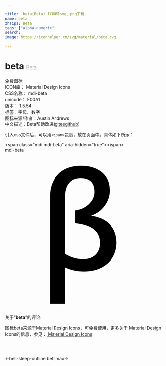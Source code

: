 ```yaml
---

title:  beta(Beta) ICON转svg、png下载
name: beta
zhTips: Beta
tags: ["alpha-numeric"]
search: 
image: https://iconhelper.cn/svg/material/beta.svg

---
```


# beta  <small style="font-size: 60%;font-weight: 100">Beta</small>


<div class="detail-page">
<p>
<span><span class="badge-success badge">免费图标</span> </span>
<br/>
<span>
ICON库：
<span class="badge-secondary badge">Material Design Icons</span> 
</span>
<br/>
<span>
CSS名称：
<span class="badge-secondary badge">mdi-beta</span> 
</span>
<br/>
<span>
unicode：
<span class="badge-secondary badge">F00A1</span> 
<copy-btn content='F00A1' btn-title=""></copy-btn>
<copy-btn :content='String.fromCodePoint(parseInt("F00A1", 16))' btn-title="复制U"></copy-btn>
</span>
<br/>
<span>
版本：
<span class="badge-secondary badge">1.5.54</span> 
</span><br/><span>标签：<span class="badge-light badge"><router-link to="/tags/alpha-numeric.html">字母、数字</router-link></span></span>
<br/>
<span>图标来源/作者：<span class="badge-light badge">Austin Andrews</span></span> 
<br/>
<span class="zh-detail">中文描述：<span class="badge-primary badge">Beta</span><span class="help-link"><span>帮助改进</span>(<a href="https://gitee.com/liuwave/icon-helper/edit/master/json/material/beta.json" target="_blank" rel="noopener noreferrer">gitee</a><a href="https://github.com/liuwave/icon-helper/edit/master/json/material/beta.json" target="_blank" rel="noopener noreferrer">github</a></span>)</span><br/>
</p>
</div>
<div class="alert alert-dark">
  <i class="mdi mdi-beta mdi-48px"></i>
  <i class="mdi mdi-beta mdi-36px"></i>
  <i class="mdi mdi-beta mdi-24px"></i>
  <i class="mdi mdi-beta mdi-18px"></i>
</div>
<div>
  <p>引入css文件后，可以用<code>&lt;span&gt;</code>包裹，放在页面中。具体如下所示：    
  </p>
  <div class="alert alert-primary" style="font-size: 14px">
    &lt;span class="mdi mdi-beta" aria-hidden="true"&gt;&lt;/span&gt;
    <copy-btn content='<span class="mdi mdi-beta" aria-hidden="true"></span>'></copy-btn>
  </div>
  <div class="alert alert-secondary">
    <i class="mdi mdi-beta"
    style="font-size: 24px"
    aria-hidden="true"></i> mdi-beta
    <copy-btn content="mdi-beta" btn-title="复制图标名称"></copy-btn>
  </div>
</div>
<div id="svg" class="svg-wrap">
<svg xmlns="http://www.w3.org/2000/svg" viewBox="0 0 24 24"><path d="M9.23,17.59V23.12H6.88V6.72C6.88,5.27 7.31,4.13 8.16,3.28C9,2.43 10.17,2 11.61,2C13,2 14.07,2.34 14.87,3C15.66,3.68 16.05,4.62 16.05,5.81C16.05,6.63 15.79,7.4 15.27,8.11C14.75,8.82 14.08,9.31 13.25,9.58V9.62C14.5,9.82 15.47,10.27 16.13,11C16.79,11.71 17.12,12.62 17.12,13.74C17.12,15.06 16.66,16.14 15.75,16.97C14.83,17.8 13.63,18.21 12.13,18.21C11.07,18.21 10.1,18 9.23,17.59M10.72,10.75V8.83C11.59,8.72 12.3,8.4 12.87,7.86C13.43,7.31 13.71,6.7 13.71,6C13.71,4.62 13,3.92 11.6,3.92C10.84,3.92 10.25,4.16 9.84,4.65C9.43,5.14 9.23,5.82 9.23,6.71V15.5C10.14,16.03 11.03,16.29 11.89,16.29C12.73,16.29 13.39,16.07 13.86,15.64C14.33,15.2 14.56,14.58 14.56,13.79C14.56,12 13.28,11 10.72,10.75Z" /></svg>
</div>
<detail full-name='mdi-beta'></detail>
<div class="icon-detail__container">
<p>关于“<b>beta</b>”的评论:</p>
</div>
<Vssue title="关于“beta”的评论" />    
<div><p>图标beta来源于Material Design Icons，可免费使用，更多关于 Material Design Icons的信息，参见：<a target="_blank" href="https://iconhelper.cn/material.html"> Material Design Icons</a>
</p></div>

<div style="padding:2rem 0 " class="page-nav"><p class="inner"><span class="prev">←<router-link to="/icon/bell-sleep-outline.html">bell-sleep-outline</router-link></span> <span class="next"><router-link to="/icon/betamax.html">betamax</router-link>→</span></p></div>

